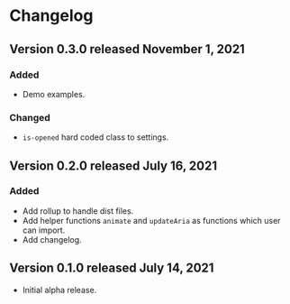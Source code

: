 # Changelog

## Version 0.3.0 released November 1, 2021
### Added
- Demo examples.

### Changed
- `is-opened` hard coded class to settings.

## Version 0.2.0 released July 16, 2021

### Added
- Add rollup to handle dist files.
- Add helper functions `animate` and `updateAria` as functions which user can import. 
- Add changelog.

## Version 0.1.0 released July 14, 2021

- Initial alpha release.
